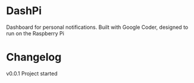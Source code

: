 # DashPi
Dashboard for personal notifications. Built with Google Coder, designed to run on the Raspberry Pi

# Changelog
v0.0.1
Project started
